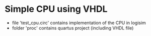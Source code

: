 # Simple CPU using VHDL

- file 'test_cpu.circ' contains implementation of the CPU in logisim
- folder 'proc' contains quartus project (including VHDL file)
